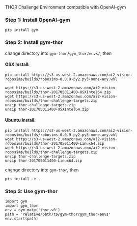 THOR Challenge Environment compatible with OpenAI-gym

### Step 1: Install OpenAI-gym
    
    pip install gym

### Step 2: Install gym-thor

change directory into `gym-thor/gym_thor/envs/`, then

#### OSX Install:
    pip install https://s3-us-west-2.amazonaws.com/ai2-vision-robosims/builds/robosims-0.0.9-py2.py3-none-any.whl

    wget https://s3-us-west-2.amazonaws.com/ai2-vision-robosims/builds/thor-201705011400-OSXIntel64.zip
    wget https://s3-us-west-2.amazonaws.com/ai2-vision-robosims/builds/thor-challenge-targets.zip
    unzip thor-challenge-targets.zip
    unzip thor-201705011400-OSXIntel64.zip

#### Ubuntu Install:
    
    pip install https://s3-us-west-2.amazonaws.com/ai2-vision-robosims/builds/robosims-0.0.9-py2.py3-none-any.whl
    wget https://s3-us-west-2.amazonaws.com/ai2-vision-robosims/builds/thor-201705011400-Linux64.zip
    wget https://s3-us-west-2.amazonaws.com/ai2-vision-robosims/builds/thor-challenge-targets.zip
    unzip thor-challenge-targets.zip
    unzip thor-201705011400-Linux64.zip

change directory into `gym-thor`, then
    
    pip install -e .

### Step 3: Use gym-thor
    
    import gym
    import gym_thor
    env = gym.make('thor-v0')
    path = 'relative/path/to/gym-thor/gym_thor/envs'
    env.start(path)
    
